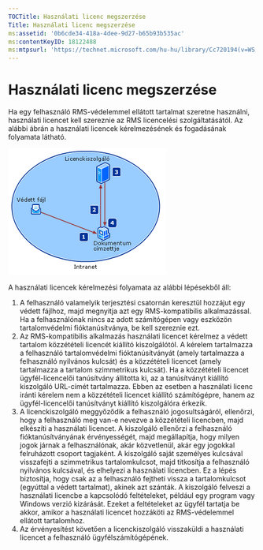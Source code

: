 ```yaml
---
TOCTitle: Használati licenc megszerzése
Title: Használati licenc megszerzése
ms:assetid: '0b6cde34-418a-4dee-9d27-b65b93b535ac'
ms:contentKeyID: 18122488
ms:mtpsurl: 'https://technet.microsoft.com/hu-hu/library/Cc720194(v=WS.10)'
---
```


Használati licenc megszerzése
=============================

Ha egy felhasználó RMS-védelemmel ellátott tartalmat szeretne használni, használati licencet kell szereznie az RMS licencelési szolgáltatásától. Az alábbi ábrán a használati licencek kérelmezésének és fogadásának folyamata látható.

![](images/Cc720194.37b8d28c-9749-4e81-bc6a-22692fefb8b6(WS.10).gif)

A használati licencek kérelmezési folyamata az alábbi lépésekből áll:

1.  A felhasználó valamelyik terjesztési csatornán keresztül hozzájut egy védett fájlhoz, majd megnyitja azt egy RMS-kompatibilis alkalmazással. Ha a felhasználónak nincs az adott számítógépen vagy eszközön tartalomvédelmi fióktanúsítványa, be kell szereznie ezt.
2.  Az RMS-kompatibilis alkalmazás használati licencet kérelmez a védett tartalom közzétételi licencét kiállító kiszolgálótól. A kérelem tartalmazza a felhasználó tartalomvédelmi fióktanúsítványát (amely tartalmazza a felhasználó nyilvános kulcsát) és a közzétételi licencet (amely tartalmazza a tartalom szimmetrikus kulcsát).
    Ha a közzétételi licencet ügyfél-licencelői tanúsítvány állította ki, az a tanúsítványt kiállító kiszolgáló URL-címét tartalmazza. Ebben az esetben a használati licenc iránti kérelem nem a közzétételi licencet kiállító számítógépre, hanem az ügyfél-licencelői tanúsítványt kiállító kiszolgálóra érkezik.
3.  A licenckiszolgáló meggyőződik a felhasználó jogosultságáról, ellenőrzi, hogy a felhasználó meg van-e nevezve a közzétételi licencben, majd elkészíti a használati licencet. A kiszolgáló ellenőrzi a felhasználó fióktanúsítványának érvényességét, majd megállapítja, hogy milyen jogok járnak a felhasználónak, akár közvetlenül, akár egy jogokkal felruházott csoport tagjaként.
    A kiszolgáló saját személyes kulcsával visszafejti a szimmetrikus tartalomkulcsot, majd titkosítja a felhasználó nyilvános kulcsával, és elhelyezi a használati licencben. Ez a lépés biztosítja, hogy csak az a felhasználó fejtheti vissza a tartalomkulcsot (egyúttal a védett tartalmat), akinek azt szánták.
    A kiszolgáló felveszi a használati licencbe a kapcsolódó feltételeket, például egy program vagy Windows verzió kizárását. Ezeket a feltételeket az ügyfél tartatja be akkor, amikor a használati licencet hozzáköti az RMS-védelemmel ellátott tartalomhoz.
4.  Az érvényesítést követően a licenckiszolgáló visszaküldi a használati licencet a felhasználó ügyfélszámítógépének.

